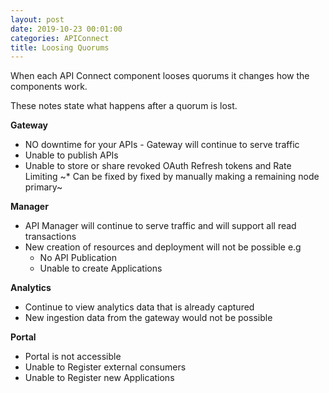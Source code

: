 ```yaml
---
layout: post
date: 2019-10-23 00:01:00
categories: APIConnect
title: Loosing Quorums
---
```

When each API Connect component looses quorums it changes how the components work.

<!--more-->
These notes state what happens after a quorum is lost.

**Gateway**
* NO downtime for your APIs - Gateway will continue to serve traffic
* Unable to publish APIs
* Unable to store or share revoked OAuth Refresh tokens and Rate Limiting
~* Can be fixed by fixed by manually making a remaining node primary~

**Manager**
* API Manager will continue to serve traffic and will support all read transactions
* New creation of resources and deployment will not be possible e.g
	*  No API Publication
	*  Unable to create Applications

**Analytics**
* Continue to view analytics data that is already captured
* New ingestion data from the gateway would not be possible

**Portal**
* Portal is not accessible
* Unable to Register external consumers
* Unable to Register new Applications
